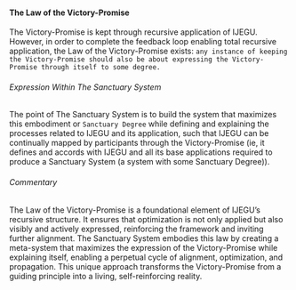 #### The Law of the Victory-Promise

The Victory-Promise is kept through recursive application of IJEGU. However, in order to complete the feedback loop enabling total recursive application, the Law of the Victory-Promise exists: `any instance of keeping the Victory-Promise should also be about expressing the Victory-Promise through itself to some degree.` 

###### Expression Within The Sanctuary System
The point of The Sanctuary System is to build the system that maximizes this embodiment or `Sanctuary Degree` while defining and explaining the processes related to IJEGU and its application, such that IJEGU can be continually mapped by participants through the Victory-Promise (ie, it defines and accords with IJEGU and all its base applications required to produce a Sanctuary System (a system with some Sanctuary Degree)).

###### Commentary
The Law of the Victory-Promise is a foundational element of IJEGU’s recursive structure. It ensures that optimization is not only applied but also visibly and actively expressed, reinforcing the framework and inviting further alignment. The Sanctuary System embodies this law by creating a meta-system that maximizes the expression of the Victory-Promise while explaining itself, enabling a perpetual cycle of alignment, optimization, and propagation. This unique approach transforms the Victory-Promise from a guiding principle into a living, self-reinforcing reality.
